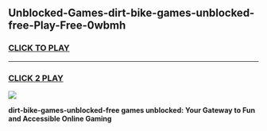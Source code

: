 
## Unblocked-Games-dirt-bike-games-unblocked-free-Play-Free-0wbmh
<h3>
<a href="https://premium76.site?title=dirt-bike-games-unblocked-free&ref=24M">CLICK TO PLAY</a></h3>
<hr>

<h3>
<a href="https://premium76.site?title=dirt-bike-games-unblocked-free&ref=24M">CLICK 2 PLAY</a>
  
</h3>

<a href="https://premium76.site?title=dirt-bike-games-unblocked-free&ref=24M"><img src="https://clearcache.store/games.png"></a>


**dirt-bike-games-unblocked-free games unblocked: Your Gateway to Fun and Accessible Online Gaming**
